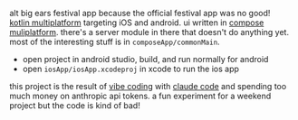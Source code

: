 alt big ears festival app because the official festival app was no good!\
[kotlin multiplatform](https://kotlinlang.org/docs/multiplatform.html) targeting iOS and android. ui written in [compose muliplatform](https://www.jetbrains.com/compose-multiplatform/). there's a server module in there that doesn't do anything yet. most of the interesting stuff is in `composeApp/commonMain`.
- open project in android studio, build, and run normally for android
- open `iosApp/iosApp.xcodeproj` in xcode to run the ios app

this project is the result of [vibe coding](https://arstechnica.com/ai/2025/03/is-vibe-coding-with-ai-gnarly-or-reckless-maybe-some-of-both/) with [claude code](https://docs.anthropic.com/en/docs/agents-and-tools/claude-code/overview) and spending too much money on anthropic api tokens. a fun experiment for a weekend project but the code is kind of bad!
